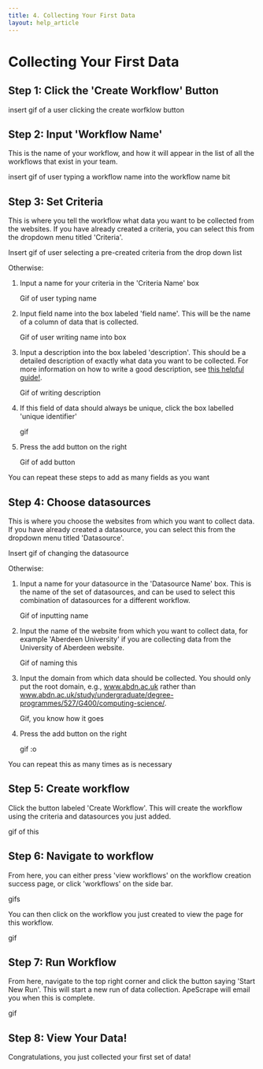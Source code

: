 ```yaml
---
title: 4. Collecting Your First Data
layout: help_article
---
```


# Collecting Your First Data

## Step 1: Click the 'Create Workflow' Button
insert gif of a user clicking the create worfklow button

## Step 2: Input 'Workflow Name'
This is the name of your workflow, and how it will appear in the list of all the workflows that exist in your team.

insert gif of user typing a workflow name into the workflow name bit

## Step 3: Set Criteria
This is where you tell the workflow what data you want to be collected from the websites. If you have already created a criteria, you can select this from the dropdown menu titled 'Criteria'.

Insert gif of user selecting a pre-created criteria from the drop down list

Otherwise:

1. Input a name for your criteria in the 'Criteria Name' box

    Gif of user typing name 

2. Input field name into the box labeled 'field name'. This will be the name of a column of data that is collected.

    Gif of user writing name into box

3. Input a description into the box labeled 'description'. This should be a detailed description of exactly what data you want to be collected. For more information on how to write a good description, see [this helpful guide!](./2criteria).

    Gif of writing description

4. If this field of data should always be unique, click the box labelled 'unique identifier'

    gif

5. Press the add button on the right

    Gif of add button

You can repeat these steps to add as many fields as you want

## Step 4: Choose datasources
This is where you choose the websites from which you want to collect data. If you have already created a datasource, you can select this from the dropdown menu titled 'Datasource'.

Insert gif of changing the datasource

Otherwise:
1. Input a name for your datasource in the 'Datasource Name' box. This is the name of the set of datasources, and can be used to select this combination of datasources for a different workflow.

    Gif of inputting name

2. Input the name of the website from which you want to collect data, for example 'Aberdeen University' if you are collecting data from the University of Aberdeen website.

    Gif of naming this

3. Input the domain from which data should be collected. You should only put the root domain, e.g., www.abdn.ac.uk rather than www.abdn.ac.uk/study/undergraduate/degree-programmes/527/G400/computing-science/. 

    Gif, you know how it goes

4. Press the add button on the right

    gif :o

You can repeat this as many times as is necessary

## Step 5: Create workflow
Click the button labeled 'Create Workflow'. This will create the workflow using the criteria and datasources you just added.

gif of this

## Step 6: Navigate to workflow
From here, you can either press 'view workflows' on the workflow creation success page, or click 'workflows' on the side bar.

gifs

You can then click on the workflow you just created to view the page for this workflow.

gif

## Step 7: Run Workflow
From here, navigate to the top right corner and click the button saying 'Start New Run'. This will start a new run of data collection. ApeScrape will email you when this is complete.

gif

## Step 8: View Your Data!
Congratulations, you just collected your first set of data! 